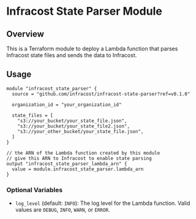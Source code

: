 # Infracost State Parser Module

## Overview

This is a Terraform module to deploy a Lambda function that parses Infracost state files and sends the data to Infracost.

## Usage

```hcl
module "infracost_state_parser" {
  source = "github.com/infracost/infracost-state-parser?ref=v0.1.0"

  organization_id = "your_organization_id"

  state_files = [
    "s3://your_bucket/your_state_file.json",
    "s3://your_bucket/your_state_file2.json",
    "s3://your_other_bucket/your_state_file.json",
  ]
}

// the ARN of the Lambda function created by this module
// give this ARN to Infracost to enable state parsing
output "infracost_state_parser_lambda_arn" {
  value = module.infracost_state_parser.lambda_arn
}
```

### Optional Variables

- `log_level` (default: `INFO`): The log level for the Lambda function. Valid values are `DEBUG`, `INFO`, `WARN`, or `ERROR`.
